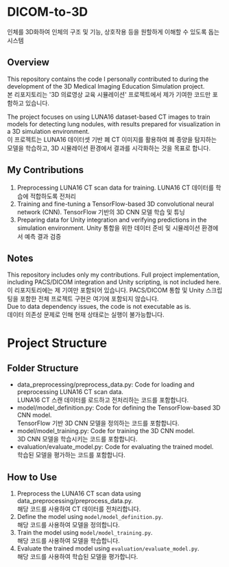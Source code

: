 # DICOM-to-3D
인체를 3D화하여 인체의 구조 및 기능, 상호작용 등을 원할하게 이해할 수 있도록 돕는 시스템

## Overview
This repository contains the code I personally contributed to during the development of the 3D Medical Imaging Education Simulation project.  
본 리포지토리는 '3D 의료영상 교육 시뮬레이션' 프로젝트에서 제가 기여한 코드만 포함하고 있습니다.

The project focuses on using LUNA16 dataset-based CT images to train models for detecting lung nodules, with results prepared for visualization in a 3D simulation environment.  
이 프로젝트는 LUNA16 데이터셋 기반 폐 CT 이미지를 활용하여 폐 종양을 탐지하는 모델을 학습하고, 3D 시뮬레이션 환경에서 결과를 시각화하는 것을 목표로 합니다.

## My Contributions
1. Preprocessing LUNA16 CT scan data for training.
   LUNA16 CT 데이터를 학습에 적합하도록 전처리
2. Training and fine-tuning a TensorFlow-based 3D convolutional neural network (CNN).
   TensorFlow 기반의 3D CNN 모델 학습 및 튜닝
3. Preparing data for Unity integration and verifying predictions in the simulation environment.
   Unity 통합을 위한 데이터 준비 및 시뮬레이션 환경에서 예측 결과 검증

## Notes
This repository includes only my contributions. Full project implementation, including PACS/DICOM integration and Unity scripting, is not included here.  
이 리포지토리에는 제 기여만 포함되어 있습니다. PACS/DICOM 통합 및 Unity 스크립팅을 포함한 전체 프로젝트 구현은 여기에 포함되지 않습니다.  
Due to data dependency issues, the code is not executable as is.  
데이터 의존성 문제로 인해 현재 상태로는 실행이 불가능합니다.

# Project Structure

## Folder Structure
- data_preprocessing/preprocess_data.py: Code for loading and preprocessing LUNA16 CT scan data.  
  LUNA16 CT 스캔 데이터를 로드하고 전처리하는 코드를 포함합니다.
- model/model_definition.py: Code for defining the TensorFlow-based 3D CNN model.  
  TensorFlow 기반 3D CNN 모델을 정의하는 코드를 포함합니다.
- model/model_training.py: Code for training the 3D CNN model.  
  3D CNN 모델을 학습시키는 코드를 포함합니다.
- evaluation/evaluate_model.py: Code for evaluating the trained model.  
  학습된 모델을 평가하는 코드를 포함합니다.

## How to Use
1. Preprocess the LUNA16 CT scan data using data_preprocessing/preprocess_data.py.  
   해당 코드를 사용하여 CT 데이터를 전처리합니다.
2. Define the model using `model/model_definition.py`.  
   해당 코드를 사용하여 모델을 정의합니다.
3. Train the model using `model/model_training.py`.  
   해당 코드를 사용하여 모델을 학습합니다.
4. Evaluate the trained model using `evaluation/evaluate_model.py`.  
   해당 코드를 사용하여 학습된 모델을 평가합니다.
